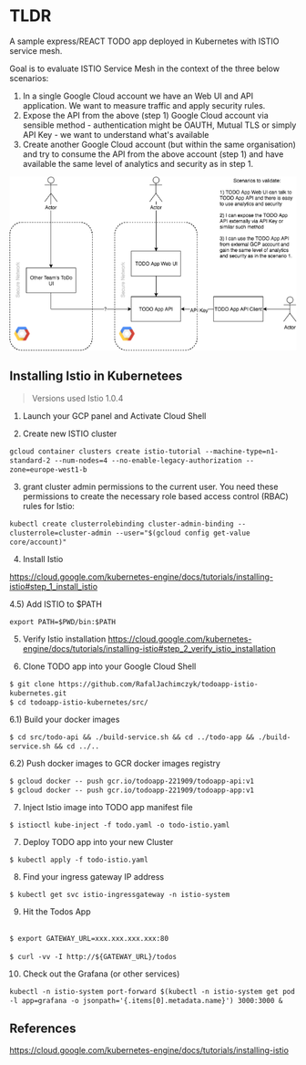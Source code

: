 # TLDR

A sample express/REACT TODO app deployed in Kubernetes with ISTIO service mesh.

Goal is to evaluate ISTIO Service Mesh in the context of the three below scenarios: 

1) In a single Google Cloud account we have an Web UI and API application. We want to measure traffic and apply security rules. 
2) Expose the API from the above (step 1) Google Cloud account via sensible method - authentication might be OAUTH, Mutual TLS or simply API Key - we want to understand what's available
3) Create another Google Cloud account (but within the same organisation) and try to consume the API from the above account (step 1) and have available the same level of analytics and security as in step 1. 

![scenarios](https://raw.githubusercontent.com/RafalJachimczyk/todoapp-istio-kubernetes/master/docs/gcp%20app.png)


## Installing Istio in Kubernetees

> Versions used
> Istio 1.0.4

1) Launch your GCP panel and Activate Cloud Shell

2) Create new ISTIO cluster

```
gcloud container clusters create istio-tutorial --machine-type=n1-standard-2 --num-nodes=4 --no-enable-legacy-authorization --zone=europe-west1-b
```

3) grant cluster admin permissions to the current user. You need these permissions to create the necessary role based access control (RBAC) rules for Istio:

```
kubectl create clusterrolebinding cluster-admin-binding --clusterrole=cluster-admin --user="$(gcloud config get-value core/account)"
```

4) Install Istio

https://cloud.google.com/kubernetes-engine/docs/tutorials/installing-istio#step_1_install_istio

4.5) Add ISTIO to $PATH

```
export PATH=$PWD/bin:$PATH
```

5) Verify Istio installation https://cloud.google.com/kubernetes-engine/docs/tutorials/installing-istio#step_2_verify_istio_installation

6) Clone TODO app into your Google Cloud Shell

```
$ git clone https://github.com/RafalJachimczyk/todoapp-istio-kubernetes.git
$ cd todoapp-istio-kubernetes/src/
```

6.1) Build your docker images

``` 
$ cd src/todo-api && ./build-service.sh && cd ../todo-app && ./build-service.sh && cd ../..
```

6.2) Push docker images to GCR docker images registry

```
$ gcloud docker -- push gcr.io/todoapp-221909/todoapp-api:v1
$ gcloud docker -- push gcr.io/todoapp-221909/todoapp-app:v1
```

7) Inject Istio image into TODO app manifest file 

```
$ istioctl kube-inject -f todo.yaml -o todo-istio.yaml
```

7) Deploy TODO app into your new Cluster

```
$ kubectl apply -f todo-istio.yaml
```

8) Find your ingress gateway IP address 

```
$ kubectl get svc istio-ingressgateway -n istio-system
```

9) Hit the Todos App

```

$ export GATEWAY_URL=xxx.xxx.xxx.xxx:80

$ curl -vv -I http://${GATEWAY_URL}/todos

```

10) Check out the Grafana (or other services)

```
kubectl -n istio-system port-forward $(kubectl -n istio-system get pod -l app=grafana -o jsonpath='{.items[0].metadata.name}') 3000:3000 &
```


## References

https://cloud.google.com/kubernetes-engine/docs/tutorials/installing-istio
